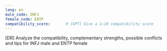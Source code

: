 ```yaml
---
lang: en
male_code: INFJ
female_code: ENTP
compatibility_score:       # [GPT] Give a 1–10 compatibility score
---
```


[DR] Analyze the compatibility, complementary strengths, possible conflicts and tips for INFJ male and ENTP female

